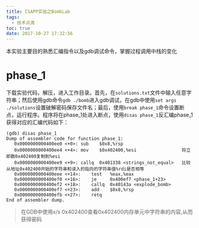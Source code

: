 ```yaml
---
title: CSAPP实验之BombLab
tags:
  - 技术点滴
toc: true
date: 2017-10-27 17:32:56
---
```

本实验主要目的熟悉汇编指令以及gdb调试命令，掌握过程调用中栈的变化
# phase_1
下载实验代码，解压，进入工作目录。首先，在`solutions.txt`文件中输入任意字符串；然后使用gdb命令`gdb ./bomb`进入gdb调试，在gdb中使用`set args ./solutions`设置破解密码保存文件名；最后，使用`break phase_1`命令设置断点，运行程序。程序将在phase_1处进入断点，使用`disas phase_1`反汇编phase_1获得对应的汇编代码如下：
```
(gdb) disas phase_1
Dump of assembler code for function phase_1:
   0x0000000000400ee0 <+0>: sub    $0x8,%rsp
   0x0000000000400ee4 <+4>: mov    $0x402400,%esi                 将立即数0x402400复制到%esi
   0x0000000000400ee9 <+9>: callq  0x401338 <strings_not_equal>   比较从地址0x402400开始的字符串和读入的指向的字符串值%rdi是否相等
   0x0000000000400eee <+14>:    test   %eax,%eax
   0x0000000000400ef0 <+16>:    je     0x400ef7 <phase_1+23>
   0x0000000000400ef2 <+18>:    callq  0x40143a <explode_bomb>
   0x0000000000400ef7 <+23>:    add    $0x8,%rsp
   0x0000000000400efb <+27>:    retq
End of assembler dump.
```
>在GDB中使用x/s 0x402400查看0x402400内存单元中字符串的内容,从而获得密码

<!--more-->

